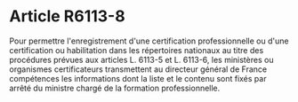 # Article R6113-8

Pour permettre l'enregistrement d'une certification professionnelle ou d'une certification ou habilitation dans les
répertoires nationaux au titre des procédures prévues aux articles L. 6113-5 et L. 6113-6, les ministères ou organismes
certificateurs transmettent au directeur général de France compétences les informations dont la liste et le contenu sont
fixés par arrêté du ministre chargé de la formation professionnelle.

